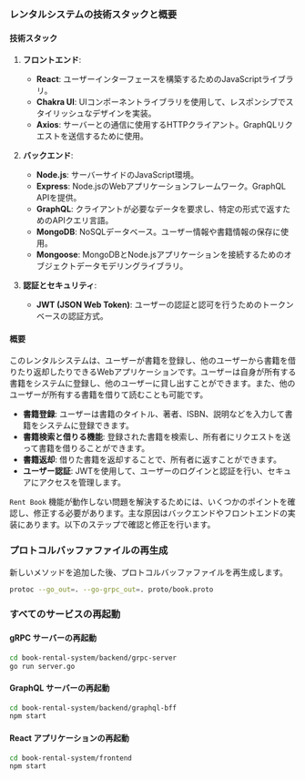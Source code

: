### レンタルシステムの技術スタックと概要

#### 技術スタック

1. **フロントエンド**:
   - **React**: ユーザーインターフェースを構築するためのJavaScriptライブラリ。
   - **Chakra UI**: UIコンポーネントライブラリを使用して、レスポンシブでスタイリッシュなデザインを実装。
   - **Axios**: サーバーとの通信に使用するHTTPクライアント。GraphQLリクエストを送信するために使用。

2. **バックエンド**:
   - **Node.js**: サーバーサイドのJavaScript環境。
   - **Express**: Node.jsのWebアプリケーションフレームワーク。GraphQL APIを提供。
   - **GraphQL**: クライアントが必要なデータを要求し、特定の形式で返すためのAPIクエリ言語。
   - **MongoDB**: NoSQLデータベース。ユーザー情報や書籍情報の保存に使用。
   - **Mongoose**: MongoDBとNode.jsアプリケーションを接続するためのオブジェクトデータモデリングライブラリ。

3. **認証とセキュリティ**:
   - **JWT (JSON Web Token)**: ユーザーの認証と認可を行うためのトークンベースの認証方式。

<!-- 4. **インフラ**:
   - **Docker**: アプリケーションをコンテナ化し、どこでも実行可能にするためのコンテナ技術。
   - **Kubernetes (AKS)**: Azure Kubernetes Serviceを利用して、コンテナ化されたアプリケーションをスケーラブルにデプロイ、管理。
   - **Azure Container Registry (ACR)**: Dockerイメージをホスティングするためのプライベートレジストリ。
   - **Azure Kubernetes Service (AKS)**: Kubernetesクラスターを管理するためのAzureのマネージドサービス。 -->

#### 概要

このレンタルシステムは、ユーザーが書籍を登録し、他のユーザーから書籍を借りたり返却したりできるWebアプリケーションです。ユーザーは自身が所有する書籍をシステムに登録し、他のユーザーに貸し出すことができます。また、他のユーザーが所有する書籍を借りて読むことも可能です。

- **書籍登録**: ユーザーは書籍のタイトル、著者、ISBN、説明などを入力して書籍をシステムに登録できます。
- **書籍検索と借りる機能**: 登録された書籍を検索し、所有者にリクエストを送って書籍を借りることができます。
- **書籍返却**: 借りた書籍を返却することで、所有者に返すことができます。
- **ユーザー認証**: JWTを使用して、ユーザーのログインと認証を行い、セキュアにアクセスを管理します。

`Rent Book` 機能が動作しない問題を解決するためには、いくつかのポイントを確認し、修正する必要があります。主な原因はバックエンドやフロントエンドの実装にあります。以下のステップで確認と修正を行います。



### プロトコルバッファファイルの再生成

新しいメソッドを追加した後、プロトコルバッファファイルを再生成します。

```sh
protoc --go_out=. --go-grpc_out=. proto/book.proto
```

### すべてのサービスの再起動

#### gRPC サーバーの再起動

```sh
cd book-rental-system/backend/grpc-server
go run server.go
```

#### GraphQL サーバーの再起動

```sh
cd book-rental-system/backend/graphql-bff
npm start
```

#### React アプリケーションの再起動

```sh
cd book-rental-system/frontend
npm start
```






